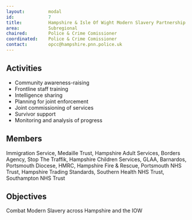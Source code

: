 ```yaml
---
layout: 		modal
id: 			7
title: 			Hampshire & Isle Of Wight Modern Slavery Partnership
area: 			Subregional
chaired: 		Police & Crime Comissioner
coordinated:	Police & Crime Comissioner
contact:		opcc@hampshire.pnn.police.uk
---
```


Activities
----------

* Community awareness-raising
* Frontline staff training
* Intelligence sharing
* Planning for joint enforcement
* Joint commissioning of services
* Survivor support
* Monitoring and analysis of progress

Members
-------

Immigration Service, Medaille Trust, Hampshire Adult Services, Borders Agency, Stop The Traffik, Hampshire Children Services, GLAA, Barnardos, Portsmouth Diocese, HMRC, Hampshire Fire & Rescue, Portsmouth NHS Trust, Hampshire Trading Standards, Southern Health NHS Trust, Southampton NHS Trust

Objectives
----------

Combat Modern Slavery across Hampshire and the IOW